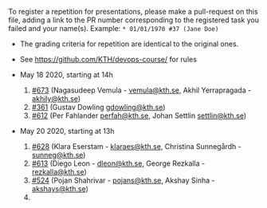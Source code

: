 To register a repetition for presentations, please make a pull-request on this file, adding a link to the PR number corresponding to the registered task you failed and your name(s). Example: `* 01/01/1970 #37 (Jane Doe)`

* The grading criteria for repetition are identical to the original ones.
* See https://github.com/KTH/devops-course/ for rules

* May 18 2020, starting at 14h

  1. [#673](https://github.com/KTH/devops-course/pull/673) (Nagasudeep Vemula - vemula@kth.se, Akhil Yerrapragada - akhily@kth.se)
  1. [#361](https://github.com/KTH/devops-course/pull/361) (Gustav Dowling gdowling@kth.se)
  1. [#612](https://github.com/KTH/devops-course/pull/612) (Per Fahlander perfah@kth.se, Johan Settlin settlin@kth.se)
  
* May 20 2020, starting at 13h

  1. [#628](https://github.com/KTH/devops-course/pull/628) (Klara Eserstam - klaraes@kth.se, Christina Sunnegårdh - sunneg@kth.se)
  1. [#613](https://github.com/KTH/devops-course/pull/613) (Diego Leon - dleon@kth.se, George Rezkalla - rezkalla@kth.se)
  1. [#524](https://github.com/KTH/devops-course/pull/524) (Pojan Shahrivar - pojans@kth.se, Akshay Sinha - akshays@kth.se)
  1.

